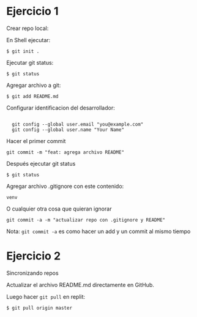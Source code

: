 # Ejercicio 1

Crear repo local:

En Shell ejecutar:

```
$ git init .
```


Ejecutar git status:

```
$ git status
```

Agregar archivo a git:

```
$ git add README.md
```

Configurar identificacion del desarrollador:

```

  git config --global user.email "you@example.com"
  git config --global user.name "Your Name"
```

Hacer el primer commit

```
git commit -m "feat: agrega archivo README"
```

Después ejecutar git status

```
$ git status
```

Agregar archivo .gitignore con este contenido:

```
venv
```

O cualquier otra cosa que quieran ignorar

```
git commit -a -m "actualizar repo con .gitignore y README"
```

Nota: `git commit -a` es como hacer un add y un commit al mismo tiempo

# Ejercicio 2

Sincronizando repos

Actualizar el archivo README.md directamente en GitHub.

Luego hacer `git pull` en replit:
```
$ git pull origin master
```








